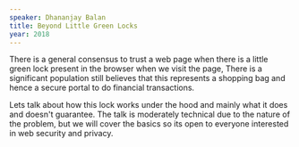 ```yaml
---
speaker: Dhananjay Balan
title: Beyond Little Green Locks
year: 2018
---
```

There is a general consensus to trust a web page when there is a little green lock present in the browser when we visit the page, There is a significant population still believes that this represents a shopping bag and hence a secure portal to do financial transactions.

Lets talk about how this lock works under the hood and mainly what it does and doesn't guarantee. The talk is moderately technical due to the nature of the problem, but we will cover the basics so its open to everyone interested in web security and privacy.
